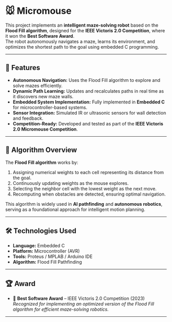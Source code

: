 # 🐭 Micromouse

This project implements an **intelligent maze-solving robot** based on the **Flood Fill algorithm**, designed for the **IEEE Victoris 2.0 Competition**, where it won the **Best Software Award**.  
The robot autonomously navigates a maze, learns its environment, and optimizes the shortest path to the goal using embedded C programming.

---

## 🚀 Features
- **Autonomous Navigation:** Uses the Flood Fill algorithm to explore and solve mazes efficiently.  
- **Dynamic Path Learning:** Updates and recalculates paths in real time as it discovers new maze walls.  
- **Embedded System Implementation:** Fully implemented in **Embedded C** for microcontroller-based systems.  
- **Sensor Integration:** Simulated IR or ultrasonic sensors for wall detection and feedback.  
- **Competition-Ready:** Developed and tested as part of the **IEEE Victoris 2.0 Micromouse Competition**.

---

## 🧩 Algorithm Overview
The **Flood Fill algorithm** works by:
1. Assigning numerical weights to each cell representing its distance from the goal.  
2. Continuously updating weights as the mouse explores.  
3. Selecting the neighbor cell with the lowest weight as the next move.  
4. Recomputing when obstacles are detected, ensuring optimal navigation.

This algorithm is widely used in **AI pathfinding** and **autonomous robotics**, serving as a foundational approach for intelligent motion planning.

---

## 🛠️ Technologies Used
- **Language:** Embedded C  
- **Platform:** Microcontroller (AVR)  
- **Tools:** Proteus / MPLAB / Arduino IDE  
- **Algorithm:** Flood Fill Pathfinding

---

## 🏆 Award
- 🥇 **Best Software Award** – IEEE Victoris 2.0 Competition (2023)  
  *Recognized for implementing an optimized version of the Flood Fill algorithm for efficient maze-solving robotics.*

---
